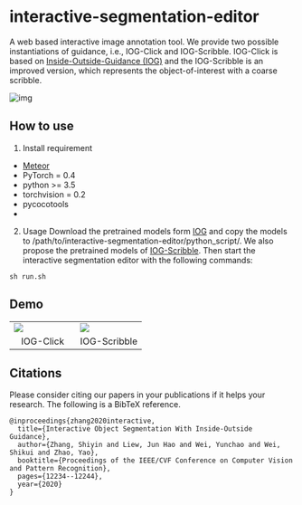# interactive-segmentation-editor
A web based interactive image annotation tool. We provide two possible instantiations of guidance, i.e., IOG-Click and IOG-Scribble. IOG-Click is based on [Inside-Outside-Guidance (IOG)](http://openaccess.thecvf.com/content_CVPR_2020/papers/Zhang_Interactive_Object_Segmentation_With_Inside-Outside_Guidance_CVPR_2020_paper.pdf) and the IOG-Scribble is an improved version, which represents the object-of-interest with a coarse scribble. 

![img](https://raw.githubusercontent.com/KunyangHan/interactive-segmentation-editor/master/doc/sheep.png "img")

## How to use
1. Install requirement  
  - [Meteor](http://www.meteor.com/install)
  - PyTorch = 0.4
  - python >= 3.5
  - torchvision = 0.2
  - pycocotools
  - 
2. Usage
Download the pretrained models form [IOG](https://github.com/shiyinzhang/Inside-Outside-Guidance) and copy the models to /path/to/interactive-segmentation-editor/python_script/.
We also propose the pretrained models of [IOG-Scribble](https://). Then start the interactive segmentation editor with the following commands:

```
sh run.sh
```


## Demo

<table>
    <tr>
        <td width="50%">
	<img src="https://raw.githubusercontent.com/KunyangHan/interactive-segmentation-editor/master/doc/IOG-Click.gif"/>
        </td>   
        <td width="50%">
	<img src="https://raw.githubusercontent.com/KunyangHan/interactive-segmentation-editor/master/doc/IOG-Scribble.gif"/>
        </td> 
    </tr>
    <tr>
        <td width="50%" align="center">
	IOG-Click
        </td>   
        <td width="50%" align="center">
	IOG-Scribble
        </td> 
    </tr>
</table>

## Citations
Please consider citing our papers in your publications if it helps your research. The following is a BibTeX reference.

    @inproceedings{zhang2020interactive,
      title={Interactive Object Segmentation With Inside-Outside Guidance},
      author={Zhang, Shiyin and Liew, Jun Hao and Wei, Yunchao and Wei, Shikui and Zhao, Yao},
      booktitle={Proceedings of the IEEE/CVF Conference on Computer Vision and Pattern Recognition},
      pages={12234--12244},
      year={2020}
    }
